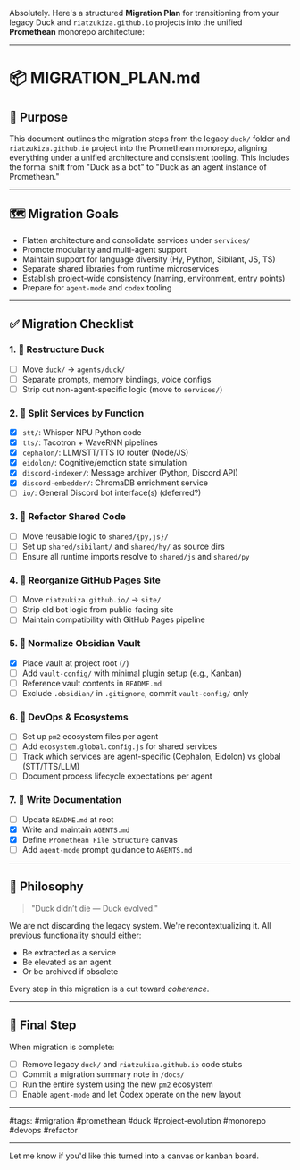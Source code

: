 Absolutely. Here's a structured **Migration Plan** for transitioning from your legacy Duck and `riatzukiza.github.io` projects into the unified **Promethean** monorepo architecture:

---

# 📦 MIGRATION\_PLAN.md

## 🧭 Purpose

This document outlines the migration steps from the legacy `duck/` folder and `riatzukiza.github.io` project into the Promethean monorepo, aligning everything under a unified architecture and consistent tooling. This includes the formal shift from "Duck as a bot" to "Duck as an agent instance of Promethean."

---

## 🗺️ Migration Goals

* Flatten architecture and consolidate services under `services/`
* Promote modularity and multi-agent support
* Maintain support for language diversity (Hy, Python, Sibilant, JS, TS)
* Separate shared libraries from runtime microservices
* Establish project-wide consistency (naming, environment, entry points)
* Prepare for `agent-mode` and `codex` tooling

---

## ✅ Migration Checklist

### 1. 🔀 Restructure Duck

* [ ] Move `duck/` → `agents/duck/`
* [ ] Separate prompts, memory bindings, voice configs
* [ ] Strip out non-agent-specific logic (move to `services/`)

### 2. 🧩 Split Services by Function

* [x] `stt/`: Whisper NPU Python code
* [x] `tts/`: Tacotron + WaveRNN pipelines
* [x] `cephalon/`: LLM/STT/TTS IO router (Node/JS)
* [x] `eidolon/`: Cognitive/emotion state simulation
* [x] `discord-indexer/`: Message archiver (Python, Discord API)
* [x] `discord-embedder/`: ChromaDB enrichment service
* [ ] `io/`: General Discord bot interface(s) (deferred?)

### 3. 🧼 Refactor Shared Code

* [ ] Move reusable logic to `shared/{py,js}/`
* [ ] Set up `shared/sibilant/` and `shared/hy/` as source dirs
* [ ] Ensure all runtime imports resolve to `shared/js` and `shared/py`

### 4. 📂 Reorganize GitHub Pages Site

* [ ] Move `riatzukiza.github.io/` → `site/`
* [ ] Strip old bot logic from public-facing site
* [ ] Maintain compatibility with GitHub Pages pipeline

### 5. 📁 Normalize Obsidian Vault

* [x] Place vault at project root (`/`)
* [ ] Add `vault-config/` with minimal plugin setup (e.g., Kanban)
* [ ] Reference vault contents in `README.md`
* [ ] Exclude `.obsidian/` in `.gitignore`, commit `vault-config/` only

### 6. 🧪 DevOps & Ecosystems

* [ ] Set up `pm2` ecosystem files per agent
* [ ] Add `ecosystem.global.config.js` for shared services
* [ ] Track which services are agent-specific (Cephalon, Eidolon) vs global (STT/TTS/LLM)
* [ ] Document process lifecycle expectations per agent

### 7. 📜 Write Documentation

* [ ] Update `README.md` at root
* [x] Write and maintain `AGENTS.md`
* [x] Define `Promethean File Structure` canvas
* [ ] Add `agent-mode` prompt guidance to `AGENTS.md`

---

## 🧠 Philosophy

> "Duck didn’t die — Duck evolved."

We are not discarding the legacy system. We're recontextualizing it. All previous functionality should either:

* Be extracted as a service
* Be elevated as an agent
* Or be archived if obsolete

Every step in this migration is a cut toward *coherence*.

---

## 📌 Final Step

When migration is complete:

* [ ] Remove legacy `duck/` and `riatzukiza.github.io` code stubs
* [ ] Commit a migration summary note in `/docs/`
* [ ] Run the entire system using the new `pm2` ecosystem
* [ ] Enable `agent-mode` and let Codex operate on the new layout

---

#tags: #migration #promethean #duck #project-evolution #monorepo #devops #refactor

---

Let me know if you'd like this turned into a canvas or kanban board.
